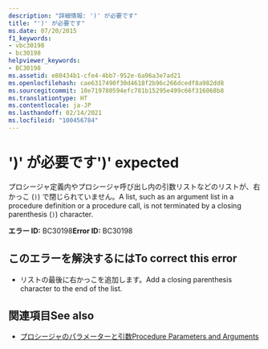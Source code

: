 ```yaml
---
description: "詳細情報: ')' が必要です"
title: "')' が必要です"
ms.date: 07/20/2015
f1_keywords:
- vbc30198
- bc30198
helpviewer_keywords:
- BC30198
ms.assetid: e80434b1-cfe4-4bb7-952e-6a96a3e7ad21
ms.openlocfilehash: cae6317490f30d4618f2b96c266dcedf8a982dd8
ms.sourcegitcommit: 10e719780594efc781b15295e499c66f316068b8
ms.translationtype: HT
ms.contentlocale: ja-JP
ms.lasthandoff: 02/14/2021
ms.locfileid: "100456784"
---
```

# <a name="-expected"></a><span data-ttu-id="e3fbf-103">')' が必要です</span><span class="sxs-lookup"><span data-stu-id="e3fbf-103">')' expected</span></span>

<span data-ttu-id="e3fbf-104">プロシージャ定義内やプロシージャ呼び出し内の引数リストなどのリストが、右かっこ (`)`) で閉じられていません。</span><span class="sxs-lookup"><span data-stu-id="e3fbf-104">A list, such as an argument list in a procedure definition or a procedure call, is not terminated by a closing parenthesis (`)`) character.</span></span>  
  
 <span data-ttu-id="e3fbf-105">**エラー ID:** BC30198</span><span class="sxs-lookup"><span data-stu-id="e3fbf-105">**Error ID:** BC30198</span></span>  
  
## <a name="to-correct-this-error"></a><span data-ttu-id="e3fbf-106">このエラーを解決するには</span><span class="sxs-lookup"><span data-stu-id="e3fbf-106">To correct this error</span></span>  
  
- <span data-ttu-id="e3fbf-107">リストの最後に右かっこを追加します。</span><span class="sxs-lookup"><span data-stu-id="e3fbf-107">Add a closing parenthesis character to the end of the list.</span></span>  
  
## <a name="see-also"></a><span data-ttu-id="e3fbf-108">関連項目</span><span class="sxs-lookup"><span data-stu-id="e3fbf-108">See also</span></span>

- [<span data-ttu-id="e3fbf-109">プロシージャのパラメーターと引数</span><span class="sxs-lookup"><span data-stu-id="e3fbf-109">Procedure Parameters and Arguments</span></span>](../programming-guide/language-features/procedures/procedure-parameters-and-arguments.md)
